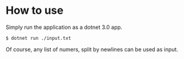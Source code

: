 # How to use

Simply run the application as a dotnet 3.0 app.

```
$ dotnet run ./input.txt
```

Of course, any list of numers, split by newlines can be used as input.
